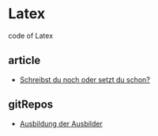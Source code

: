 # Latex
code of Latex

## article
* [Schreibst du noch oder setzt du schon?](https://www.golem.de/news/latex-schreibst-du-noch-oder-setzt-du-schon-2201-162303.html)

## gitRepos
* [Ausbildung der Ausbilder](https://github.com/ChaosJD/AusbildungDerAusbilder)
